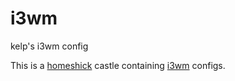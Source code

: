 # i3wm
kelp's i3wm config


This is a [homeshick](https://github.com/andsens/homeshick) castle containing 
[i3wm](https://i3wm.org/) configs.
